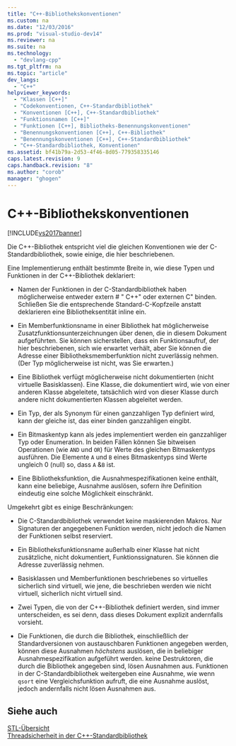 ```yaml
---
title: "C++-Bibliothekskonventionen"
ms.custom: na
ms.date: "12/03/2016"
ms.prod: "visual-studio-dev14"
ms.reviewer: na
ms.suite: na
ms.technology: 
  - "devlang-cpp"
ms.tgt_pltfrm: na
ms.topic: "article"
dev_langs: 
  - "C++"
helpviewer_keywords: 
  - "Klassen [C++]"
  - "Codekonventionen, C++-Standardbibliothek"
  - "Konventionen [C++], C++-Standardbibliothek"
  - "Funktionsnamen [C++]"
  - "Funktionen [C++], Bibliotheks-Benennungskonventionen"
  - "Benennungskonventionen [C++], C++-Bibliothek"
  - "Benennungskonventionen [C++], C++-Standardbibliothek"
  - "C++-Standardbibliothek, Konventionen"
ms.assetid: bf41b79a-2d53-4f46-8d05-779358335146
caps.latest.revision: 9
caps.handback.revision: "8"
ms.author: "corob"
manager: "ghogen"
---
```

# C++-Bibliothekskonventionen
[!INCLUDE[vs2017banner](../assembler/inline/includes/vs2017banner.md)]

Die C\+\+\-Bibliothek entspricht viel die gleichen Konventionen wie der C\-Standardbibliothek, sowie einige, die hier beschriebenen.  
  
 Eine Implementierung enthält bestimmte Breite in, wie diese Typen und Funktionen in der C\+\+\-Bibliothek deklariert:  
  
-   Namen der Funktionen in der C\-Standardbibliothek haben möglicherweise entweder extern \# " C\+\+" oder externen C" binden.  Schließen Sie die entsprechende Standard\-C\-Kopfzeile anstatt deklarieren eine Bibliotheksentität inline ein.  
  
-   Ein Memberfunktionsname in einer Bibliothek hat möglicherweise Zusatzfunktionsunterzeichnungen über denen, die in diesem Dokument aufgeführten.  Sie können sicherstellen, dass ein Funktionsaufruf, der hier beschriebenen, sich wie erwartet verhält, aber Sie können die Adresse einer Bibliotheksmemberfunktion nicht zuverlässig nehmen. \(Der Typ möglicherweise ist nicht, was Sie erwarten.\)  
  
-   Eine Bibliothek verfügt möglicherweise nicht dokumentierten \(nicht virtuelle Basisklassen\).  Eine Klasse, die dokumentiert wird, wie von einer anderen Klasse abgeleitete, tatsächlich wird von dieser Klasse durch andere nicht dokumentierten Klassen abgeleitet werden.  
  
-   Ein Typ, der als Synonym für einen ganzzahligen Typ definiert wird, kann der gleiche ist, das einer binden ganzzahligen eingibt.  
  
-   Ein Bitmaskentyp kann als jedes implementiert werden ein ganzzahliger Typ oder Enumeration.  In beiden Fällen können Sie bitweisen Operationen \(wie `AND` und `OR`\) für Werte des gleichen Bitmaskentyps ausführen.  Die Elemente `A` und `B` eines Bitmaskentyps sind Werte ungleich 0 \(null\) so, dass `A` &`B` ist.  
  
-   Eine Bibliotheksfunktion, die Ausnahmespezifikationen keine enthält, kann eine beliebige, Ausnahme auslösen, sofern ihre Definition eindeutig eine solche Möglichkeit einschränkt.  
  
 Umgekehrt gibt es einige Beschränkungen:  
  
-   Die C\-Standardbibliothek verwendet keine maskierenden Makros.  Nur Signaturen der angegebenen Funktion werden, nicht jedoch die Namen der Funktionen selbst reserviert.  
  
-   Ein Bibliotheksfunktionsname außerhalb einer Klasse hat nicht zusätzliche, nicht dokumentiert, Funktionssignaturen.  Sie können die Adresse zuverlässig nehmen.  
  
-   Basisklassen und Memberfunktionen beschriebenes so virtuelles sicherlich sind virtuell, wie jene, die beschrieben werden wie nicht virtuell, sicherlich nicht virtuell sind.  
  
-   Zwei Typen, die von der C\+\+\-Bibliothek definiert werden, sind immer unterscheiden, es sei denn, dass dieses Dokument explizit andernfalls vorsieht.  
  
-   Die Funktionen, die durch die Bibliothek, einschließlich der Standardversionen von austauschbaren Funktionen angegeben werden, können diese Ausnahmen *höchstens* auslösen, die in beliebiger Ausnahmespezifikation aufgeführt werden.  keine Destruktoren, die durch die Bibliothek angegeben sind, lösen Ausnahmen aus.  Funktionen in der C\-Standardbibliothek weitergeben eine Ausnahme, wie wenn `qsort` eine Vergleichsfunktion aufruft, die eine Ausnahme auslöst, jedoch andernfalls nicht lösen Ausnahmen aus.  
  
## Siehe auch  
 [STL\-Übersicht](../standard-library/cpp-standard-library-overview.md)   
 [Threadsicherheit in der C\+\+\-Standardbibliothek](../standard-library/thread-safety-in-the-cpp-standard-library.md)